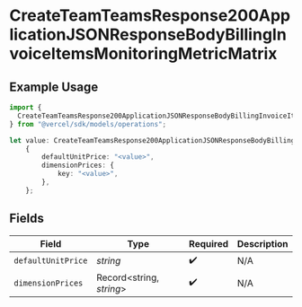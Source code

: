 # CreateTeamTeamsResponse200ApplicationJSONResponseBodyBillingInvoiceItemsMonitoringMetricMatrix

## Example Usage

```typescript
import {
  CreateTeamTeamsResponse200ApplicationJSONResponseBodyBillingInvoiceItemsMonitoringMetricMatrix,
} from "@vercel/sdk/models/operations";

let value: CreateTeamTeamsResponse200ApplicationJSONResponseBodyBillingInvoiceItemsMonitoringMetricMatrix =
    {
        defaultUnitPrice: "<value>",
        dimensionPrices: {
            key: "<value>",
        },
    };
```

## Fields

| Field                    | Type                     | Required                 | Description              |
| ------------------------ | ------------------------ | ------------------------ | ------------------------ |
| `defaultUnitPrice`       | *string*                 | :heavy_check_mark:       | N/A                      |
| `dimensionPrices`        | Record<string, *string*> | :heavy_check_mark:       | N/A                      |